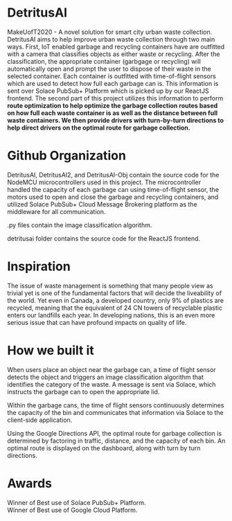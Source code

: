 # DetritusAI
MakeUofT2020 - A novel solution for smart city urban waste collection. DetritusAI aims to help improve urban waste collection through two main ways. First, IoT enabled garbage and recycling containers have are outfitted with a camera that classifies objects as either waste or recycling. After the classification, the appropriate container (garbgage or recycling) will automatically open and prompt the user to dispose of their waste in the selected container. Each container is outfitted with time-of-flight sensors which are used to detect how full each garbage can is. This information is sent over Solace PubSub+ Platform which is picked up by our ReactJS frontend. The second part of this project utilizes this information to perform <strong> route optimization to help optimize the garbage collection routes based on how full each waste container is as well as the distance between full waste containers. We then provide drivers with turn-by-turn directions to help direct drivers on the optimal route for garbage collection. </strong> 

# Github Organization
DetritusAI, DetritusAI2, and DetritusAI-Obj contain the source code for the NodeMCU microcontrollers used in this project. The microcontroller handled the capacity of each garbage can using time-of-flight sensor, the motors used to open and close the garbage and recycling containers, and utilized Solace PubSub+ Cloud Message Brokering platform as the middleware for all communication. <br>

.py files contain the image classification algorithm. <br>

detritusai folder contains the source code for the ReactJS frontend. <br>

# Inspiration
The issue of waste management is something that many people view as trivial yet is one of the fundamental factors that will decide the liveability of the world. Yet even in Canada, a developed country, only 9% of plastics are recycled, meaning that the equivalent of 24 CN towers of recyclable plastic enters our landfills each year. In developing nations, this is an even more serious issue that can have profound impacts on quality of life.

# How we built it
When users place an object near the garbage can, a time of flight sensor detects the object and triggers an image classification algorithm that identifies the category of the waste. A message is sent via Solace, which instructs the garbage can to open the appropriate lid.

Within the garbage cans, the time of flight sensors continuously determines the capacity of the bin and communicates that information via Solace to the client-side application.

Using the Google Directions API, the optimal route for garbage collection is determined by factoring in traffic, distance, and the capacity of each bin. An optimal route is displayed on the dashboard, along with turn by turn directions.

# Awards
Winner of Best use of Solace PubSub+ Platform. <br>
Winner of Best use of Google Cloud Platform.
